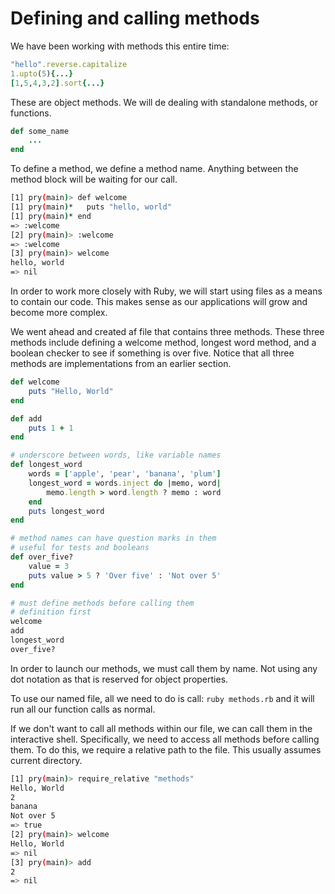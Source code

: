 Defining and calling methods
============================
We have been working with methods this entire time:

```ruby
"hello".reverse.capitalize
1.upto(5){...}
[1,5,4,3,2].sort{...}
```

These are object methods. We will de dealing with standalone methods, or
functions. 

```ruby
def some_name
	...
end
```

To define a method, we define a method name. Anything between the method block
will be waiting for our call.

```bash
[1] pry(main)> def welcome
[1] pry(main)*   puts "hello, world"
[1] pry(main)* end  
=> :welcome
[2] pry(main)> :welcome
=> :welcome
[3] pry(main)> welcome
hello, world
=> nil
```

In order to work more closely with Ruby, we will start using files as a means to
contain our code. This makes sense as our applications will grow and become more
complex.

We went ahead and created af file that contains three methods. These three
methods include defining a welcome method, longest word method, and a boolean
checker to see if something is over five. Notice that all three methods are
implementations from an earlier section.

```ruby
def welcome
	puts "Hello, World"
end

def add
	puts 1 + 1
end

# underscore between words, like variable names
def longest_word
	words = ['apple', 'pear', 'banana', 'plum']
	longest_word = words.inject do |memo, word|
		memo.length > word.length ? memo : word
	end
	puts longest_word
end

# method names can have question marks in them
# useful for tests and booleans
def over_five?
	value = 3
	puts value > 5 ? 'Over five' : 'Not over 5'
end

# must define methods before calling them
# definition first
welcome
add
longest_word
over_five?
```

In order to launch our methods, we must call them by name. Not using any dot
notation as that is reserved for object properties.

To use our named file, all we need to do is call: `ruby methods.rb` and it will
run all our function calls as normal. 

If we don't want to call all methods within our file, we can call them in the
interactive shell. Specifically, we need to access all methods before calling
them. To do this, we require a relative path to the file. This usually assumes
current directory.

```bash
[1] pry(main)> require_relative "methods"
Hello, World
2
banana
Not over 5
=> true
[2] pry(main)> welcome
Hello, World
=> nil
[3] pry(main)> add
2
=> nil
```
